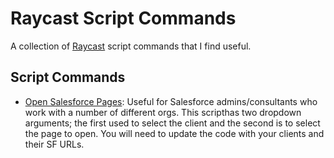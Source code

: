 # Raycast Script Commands

A collection of [Raycast](https://raycast.com) script commands that I find useful.

## Script Commands

- [Open Salesforce Pages](https://github.com/NormCopeland/Raycast-Script-Commands/blob/main/open-salesforce-pages.sh): Useful for Salesforce admins/consultants who work with a number of different orgs. This scripthas two dropdown arguments; the first used to select the client and the second is to select the page to open. You will need to update the code with your clients and their SF URLs. 